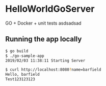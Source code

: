 # HelloWorldGoServer
GO + Docker + unit tests
asdsadsad

## Running the app locally

```bash
$ go build
$ ./go-sample-app
2019/02/03 11:38:11 Starting Server
```

```bash
$ curl http://localhost:8080?name=barfield
Hello, barfield
Test123123123
``` 
